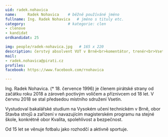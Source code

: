 ```yaml
---
uid: radek.nohavica
name:     Radek Nohavica  	# běžně používáné jméno
fullname: Ing. Radek Nohavica  	# jméno s tituly etc.
category:                   # kategorie: clen
- clenove
- kandidat
ordkandidat: 25

img: people/radek-nohavica.jpg   # 165 x 220
description: čerstvý absolvent VUT v Brně<br>komentátor, trenér<br>Vsetín # kratký popis, max 160 znaků
mail:
- radek.nohavica@pirati.cz
profiles:
facebook: https://www.facebook.com/rnohavica

---
```


Ing. Radek Nohavica. (* 18. července 1996) je členem pirátské strany od začátku roku 2018 a zároveň poctivým voličem a příznivcem od 18 let. V červnu 2018 se stal předsedou místního sdružení Vsetín.

Vystudoval bakalářské studium na Vysokém učení technickém v Brně, obor Stavba strojů a zařízení v navazujícím magisterském programu na stejné škole, konkrétně obor Kvalita, spolehlivost a bezpečnost.

Od 15 let se věnuje fotbalu jako rozhodčí a aktivně sportuje.
